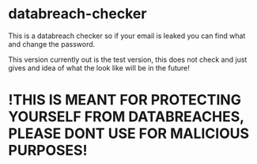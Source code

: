 # databreach-checker
This is a databreach checker so if your email is leaked you can find what and change the password.


This version currently out is the test version, this does not check and just gives and idea of what the look like will be in the future!



# !THIS IS MEANT FOR PROTECTING YOURSELF FROM DATABREACHES, PLEASE DONT USE FOR MALICIOUS PURPOSES!
